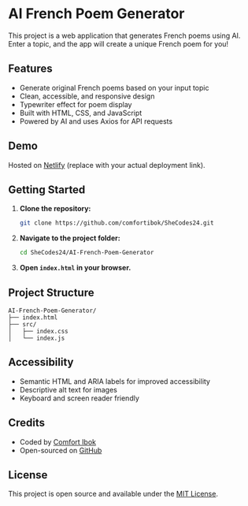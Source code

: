 # AI French Poem Generator

This project is a web application that generates French poems using AI. Enter a topic, and the app will create a unique French poem for you!

## Features

- Generate original French poems based on your input topic
- Clean, accessible, and responsive design
- Typewriter effect for poem display
- Built with HTML, CSS, and JavaScript
- Powered by AI and uses Axios for API requests

## Demo

Hosted on [Netlify](https://netlify.com/) (replace with your actual deployment link).

## Getting Started

1. **Clone the repository:**
   ```bash
   git clone https://github.com/comfortibok/SheCodes24.git
   ```
2. **Navigate to the project folder:**
   ```bash
   cd SheCodes24/AI-French-Poem-Generator
   ```
3. **Open `index.html` in your browser.**

## Project Structure

```
AI-French-Poem-Generator/
├── index.html
├── src/
│   ├── index.css
│   └── index.js
```

## Accessibility

- Semantic HTML and ARIA labels for improved accessibility
- Descriptive alt text for images
- Keyboard and screen reader friendly

## Credits

- Coded by [Comfort Ibok](https://github.com/comfortibok)
- Open-sourced on [GitHub](<https://github.com/comfortibok/SheCodes24/tree/main/French_Poem_Generator%20(AI)>)

## License

This project is open source and available under the [MIT License](LICENSE).
